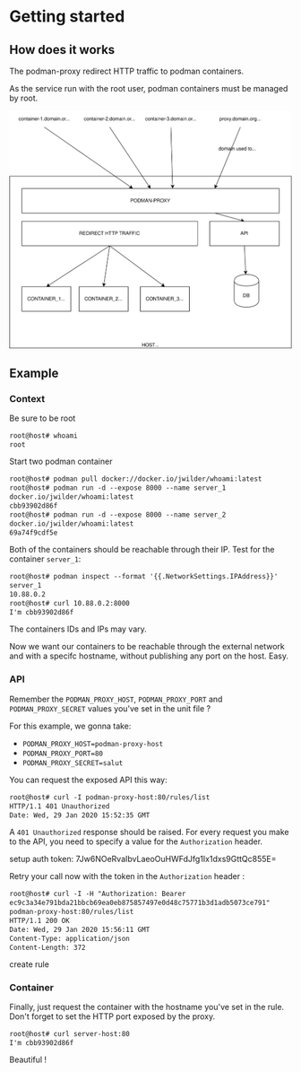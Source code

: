 # Getting started

## How does it works
The podman-proxy redirect HTTP traffic to podman containers.

As the service run with the root user, podman containers must be managed by root.

![schema](https://raw.githubusercontent.com/Dadard29/podman-proxy/master/docs/images/podman-proxy.svg)

## Example

### Context
Be sure to be root
```shell script
root@host# whoami
root
```

Start two podman container
```shell script
root@host# podman pull docker://docker.io/jwilder/whoami:latest
root@host# podman run -d --expose 8000 --name server_1 docker.io/jwilder/whoami:latest
cbb93902d86f
root@host# podman run -d --expose 8000 --name server_2 docker.io/jwilder/whoami:latest
69a74f9cdf5e
```

Both of the containers should be reachable through their IP. Test for the container `server_1`:
```shell script
root@host# podman inspect --format '{{.NetworkSettings.IPAddress}}' server_1
10.88.0.2
root@host# curl 10.88.0.2:8000
I'm cbb93902d86f
```

The containers IDs and IPs may vary.

Now we want our containers to be reachable through the external network and with a specifc hostname, without publishing any port on the host.
Easy.

### API

Remember the `PODMAN_PROXY_HOST`, `PODMAN_PROXY_PORT` and `PODMAN_PROXY_SECRET` values you've set in the unit file ?

For this example, we gonna take:
- `PODMAN_PROXY_HOST=podman-proxy-host`
- `PODMAN_PROXY_PORT=80`
- `PODMAN_PROXY_SECRET=salut`

You can request the exposed API this way:
```shell script
root@host# curl -I podman-proxy-host:80/rules/list
HTTP/1.1 401 Unauthorized
Date: Wed, 29 Jan 2020 15:52:35 GMT

```

A `401 Unauthorized` response should be raised.
For every request you make to the API, you need to specify a value for the `Authorization` header.

setup auth
token: 7Jw6NOeRvaIbvLaeoOuHWFdJfg1Ix1dxs9GttQc855E=

Retry your call now with the token in the `Authorization` header :
```shell script
root@host# curl -I -H "Authorization: Bearer ec9c3a34e791bda21bbcb69ea0eb875857497e0d48c75771b3d1adb5073ce791" podman-proxy-host:80/rules/list
HTTP/1.1 200 OK
Date: Wed, 29 Jan 2020 15:56:11 GMT
Content-Type: application/json
Content-Length: 372

```

create rule

### Container

Finally, just request the container with the hostname you've set in the rule.
Don't forget to set the HTTP port exposed by the proxy.
 
```shell script
root@host# curl server-host:80
I'm cbb93902d86f
```

Beautiful !



